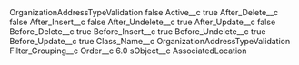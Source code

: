 <?xml version="1.0" encoding="UTF-8"?>
<CustomMetadata xmlns="http://soap.sforce.com/2006/04/metadata" xmlns:xsi="http://www.w3.org/2001/XMLSchema-instance" xmlns:xsd="http://www.w3.org/2001/XMLSchema">
    <label>OrganizationAddressTypeValidation</label>
    <protected>false</protected>
    <values>
        <field>Active__c</field>
        <value xsi:type="xsd:boolean">true</value>
    </values>
    <values>
        <field>After_Delete__c</field>
        <value xsi:type="xsd:boolean">false</value>
    </values>
    <values>
        <field>After_Insert__c</field>
        <value xsi:type="xsd:boolean">false</value>
    </values>
    <values>
        <field>After_Undelete__c</field>
        <value xsi:type="xsd:boolean">true</value>
    </values>
    <values>
        <field>After_Update__c</field>
        <value xsi:type="xsd:boolean">false</value>
    </values>
    <values>
        <field>Before_Delete__c</field>
        <value xsi:type="xsd:boolean">true</value>
    </values>
    <values>
        <field>Before_Insert__c</field>
        <value xsi:type="xsd:boolean">true</value>
    </values>
    <values>
        <field>Before_Undelete__c</field>
        <value xsi:type="xsd:boolean">true</value>
    </values>
    <values>
        <field>Before_Update__c</field>
        <value xsi:type="xsd:boolean">true</value>
    </values>
    <values>
        <field>Class_Name__c</field>
        <value xsi:type="xsd:string">OrganizationAddressTypeValidation</value>
    </values>
    <values>
        <field>Filter_Grouping__c</field>
        <value xsi:nil="true"/>
    </values>
    <values>
        <field>Order__c</field>
        <value xsi:type="xsd:double">6.0</value>
    </values>
    <values>
        <field>sObject__c</field>
        <value xsi:type="xsd:string">AssociatedLocation</value>
    </values>
</CustomMetadata>
